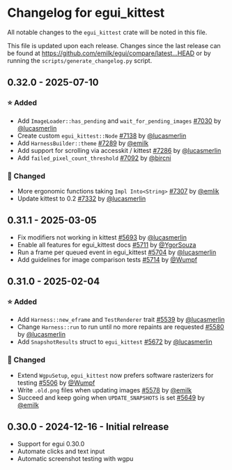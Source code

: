 # Changelog for egui_kittest
All notable changes to the `egui_kittest` crate will be noted in this file.


This file is updated upon each release.
Changes since the last release can be found at <https://github.com/emilk/egui/compare/latest...HEAD> or by running the `scripts/generate_changelog.py` script.


## 0.32.0 - 2025-07-10
### ⭐ Added
* Add `ImageLoader::has_pending` and `wait_for_pending_images` [#7030](https://github.com/emilk/egui/pull/7030) by [@lucasmerlin](https://github.com/lucasmerlin)
* Create custom `egui_kittest::Node` [#7138](https://github.com/emilk/egui/pull/7138) by [@lucasmerlin](https://github.com/lucasmerlin)
* Add `HarnessBuilder::theme` [#7289](https://github.com/emilk/egui/pull/7289) by [@emilk](https://github.com/emilk)
* Add support for scrolling via accesskit / kittest [#7286](https://github.com/emilk/egui/pull/7286) by [@lucasmerlin](https://github.com/lucasmerlin)
* Add `failed_pixel_count_threshold` [#7092](https://github.com/emilk/egui/pull/7092) by [@bircni](https://github.com/bircni)

### 🔧 Changed
* More ergonomic functions taking `Impl Into<String>` [#7307](https://github.com/emilk/egui/pull/7307) by [@emlik](https://github.com/emilk)
* Update kittest to 0.2 [#7332](https://github.com/emilk/egui/pull/7332) by [@lucasmerlin](https://github.com/lucasmerlin)


## 0.31.1 - 2025-03-05
* Fix modifiers not working in kittest [#5693](https://github.com/emilk/egui/pull/5693) by [@lucasmerlin](https://github.com/lucasmerlin)
* Enable all features for egui_kittest docs [#5711](https://github.com/emilk/egui/pull/5711) by [@YgorSouza](https://github.com/YgorSouza)
* Run a frame per queued event in egui_kittest [#5704](https://github.com/emilk/egui/pull/5704) by [@lucasmerlin](https://github.com/lucasmerlin)
* Add guidelines for image comparison tests [#5714](https://github.com/emilk/egui/pull/5714) by [@Wumpf](https://github.com/Wumpf)


## 0.31.0 - 2025-02-04
### ⭐ Added
* Add `Harness::new_eframe` and `TestRenderer` trait [#5539](https://github.com/emilk/egui/pull/5539) by [@lucasmerlin](https://github.com/lucasmerlin)
* Change `Harness::run` to run until no more repaints are requested [#5580](https://github.com/emilk/egui/pull/5580) by [@lucasmerlin](https://github.com/lucasmerlin)
* Add `SnapshotResults` struct to `egui_kittest` [#5672](https://github.com/emilk/egui/pull/5672) by [@lucasmerlin](https://github.com/lucasmerlin)

### 🔧 Changed
* Extend `WgpuSetup`, `egui_kittest` now prefers software rasterizers for testing [#5506](https://github.com/emilk/egui/pull/5506) by [@Wumpf](https://github.com/Wumpf)
* Write `.old.png` files when updating images [#5578](https://github.com/emilk/egui/pull/5578) by [@emilk](https://github.com/emilk)
* Succeed and keep going when `UPDATE_SNAPSHOTS` is set [#5649](https://github.com/emilk/egui/pull/5649) by [@emilk](https://github.com/emilk)


## 0.30.0 - 2024-12-16 - Initial relrease
* Support for egui 0.30.0
* Automate clicks and text input
* Automatic screenshot testing with wgpu
